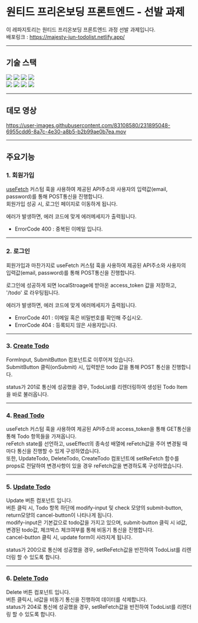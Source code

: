 # 원티드 프리온보딩 프론트엔드 - 선발 과제

이 레파지토리는 원티드 프리온보딩 프론트엔드 과정 선발 과제입니다.  
배포링크 : https://majesty-jun-todolist.netlify.app/

---

## 기술 스택

<img src="https://img.shields.io/badge/html5-E34F26?style=for-the-badge&logo=html5&logoColor=white"> <img src="https://img.shields.io/badge/CSS3-1572B6?style=for-the-badge&logo=CSS3&logoColor=white"> <img src="https://img.shields.io/badge/JavaScript-F7DF1E?style=for-the-badge&logo=JavaScript&logoColor=white"> <img src="https://img.shields.io/badge/styledcomponents-DB7093?style=for-the-badge&logo=styledcomponents&logoColor=white">  
<img src="https://img.shields.io/badge/React-61DAFB?style=for-the-badge&logo=React&logoColor=black"> <img src="https://img.shields.io/badge/Axios-5A29E4?style=for-the-badge&logo=Axios&logoColor=white"> <img src="https://img.shields.io/badge/createreactapp-09D3AC?style=for-the-badge&logo=createreactapp&logoColor=white"> <img src="https://img.shields.io/badge/reactrouter-CA4245?style=for-the-badge&logo=reactrouter&logoColor=white">

---

## 데모 영상

https://user-images.githubusercontent.com/83108580/231895048-6955cdd6-8a7c-4e30-a8b5-b2b99ae0b7ea.mov

---

## 주요기능

### 1. 회원가입

[useFetch](https://github.com/Majesty-jun/wanted-pre-onboarding-frontend/tree/main/src/hooks/#useFetch) 커스텀 훅을 사용하여 제공된 API주소와 사용자의 입력값(email, password)를 통해 POST통신을 진행합니다.  
회원가입 성공 시, 로그인 페이지로 이동하게 됩니다.

에러가 발생하면, 에러 코드에 맞게 에러메세지가 출력됩니다.
- ErrorCode 400 : 중복된 이메일 입니다.

---

### 2. 로그인

회원가입과 마찬가지로 useFetch 커스텀 훅을 사용하여 제공된 API주소와 사용자의 입력값(email, password)를 통해 POST통신을 진행합니다.

로그인에 성공하게 되면 localStroage에 받아온 access_token 값을 저장하고, '/todo' 로 라우팅됩니다.

에러가 발생하면, 에러 코드에 맞게 에러메세지가 출력됩니다.

- ErrorCode 401 : 이메일 혹은 비밀번호를 확인해 주십시오.
- ErrorCode 404 : 등록되지 않은 사용자입니다.

---

### 3. [Create Todo](https://github.com/Majesty-jun/wanted-pre-onboarding-frontend/blob/main/src/components/Todo/CreateTodo.jsx)

FormInput, SubmitButton 컴포넌트로 이루어져 있습니다.  
SubmitButton 클릭(onSubmit) 시, 입력받은 todo 값을 통해 POST 통신을 진행합니다.

status가 201로 통신에 성공했을 경우, TodoList를 리렌더링하여 생성된 Todo Item을 바로 불러옵니다.

---

### 4. [Read Todo](https://github.com/Majesty-jun/wanted-pre-onboarding-frontend/blob/main/src/components/Todo/TodoList.jsx)

useFetch 커스텀 훅을 사용하여 제공된 API주소와 access_token을 통해 GET통신을 통해 Todo 항목들을 가져옵니다.  
reFetch state를 선언하고, useEffect의 종속성 배열에 reFetch값을 주어 변경될 때마다 통신을 진행할 수 있게 구성하였습니다.  
또한, UpdateTodo, DeleteTodo, CreateTodo 컴포넌트에 setReFetch 함수를 props로 전달하여 변경사항이 있을 경우 reFetch값을 변경하도록 구성하였습니다.

---

### 5. [Update Todo](https://github.com/Majesty-jun/wanted-pre-onboarding-frontend/blob/main/src/components/Todo/UpdateTodo.jsx)

Update 버튼 컴포넌트 입니다.  
버튼 클릭 시, Todo 항목 하단에 modify-input 및 check 모양의 submit-button, return모양의 cancel-button이 나타나게 됩니다.  
modify-input은 기본값으로 todo값을 가지고 있으며, submit-button 클릭 시 id값, 변경된 todo값, 체크박스 체크여부를 통해 비동기 통신을 진행합니다.  
cancel-button 클릭 시, update form이 사라지게 됩니다.  

status가 200으로 통신에 성공했을 경우, setReFetch값을 반전하여 TodoList를 리렌더링 할 수 있도록 합니다.

---

### 6. [Delete Todo](https://github.com/Majesty-jun/wanted-pre-onboarding-frontend/blob/main/src/components/Todo/DeleteTodo.jsx)

Delete 버튼 컴포넌트 입니다.  
버튼 클릭시, id값을 비동기 통신을 진행하여 데이터를 삭제합니다.  
status가 204로 통신에 성공했을 경우, setReFetch값을 반전하여 TodoList를 리렌더링 할 수 있도록 합니다.
